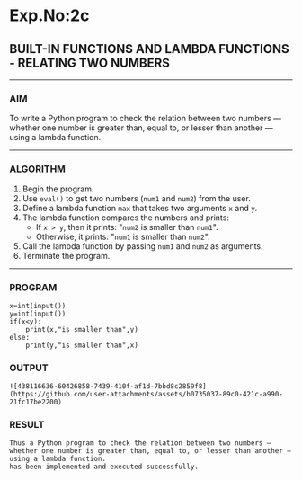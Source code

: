 # Exp.No:2c
## BUILT-IN FUNCTIONS AND LAMBDA FUNCTIONS - RELATING TWO NUMBERS

---

### AIM  
To write a Python program to check the relation between two numbers — whether one number is greater than, equal to, or lesser than another — using a lambda function.

---

### ALGORITHM

1. Begin the program.  
2. Use `eval()` to get two numbers (`num1` and `num2`) from the user.  
3. Define a lambda function `max` that takes two arguments `x` and `y`.  
4. The lambda function compares the numbers and prints:
   - If `x > y`, then it prints: "`num2` is smaller than `num1`".
   - Otherwise, it prints: "`num1` is smaller than `num2`".
5. Call the lambda function by passing `num1` and `num2` as arguments.  
6. Terminate the program.

---

### PROGRAM

```
x=int(input())
y=int(input())
if(x<y):
    print(x,"is smaller than",y)
else:
    print(y,"is smaller than",x)
```

### OUTPUT

```
![438116636-60426858-7439-410f-af1d-7bbd8c2859f8](https://github.com/user-attachments/assets/b0735037-89c0-421c-a990-21fc17be2200)

```

### RESULT

```
Thus a Python program to check the relation between two numbers — whether one number is greater than, equal to, or lesser than another — using a lambda function.
has been implemented and executed successfully.

```
